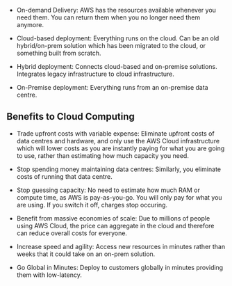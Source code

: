 
- On-demand Delivery: AWS has the resources available whenever you need them. You can return them when you no longer need them anymore. 

- Cloud-based deployment: Everything runs on the cloud. Can be an old hybrid/on-prem solution which has been migrated to the cloud, or something built from scratch.

- Hybrid deployment: Connects cloud-based and on-premise solutions. Integrates legacy infrastructure to cloud infrastructure. 

- On-Premise deployment: Everything runs from an on-premise data centre.


## Benefits to Cloud Computing 

- Trade upfront costs with variable expense: Eliminate upfront costs of data centres and hardware, and only use the AWS Cloud infrastructure which will lower costs as you are instantly paying for what you are going to use, rather than estimating how much capacity you need.

- Stop spending money maintaining data centres: Similarly, you eliminate costs of running that data centre.

- Stop guessing capacity: No need to estimate how much RAM or compute time, as AWS is pay-as-you-go. You will only pay for what you are using. If you switch it off, charges stop occuring. 

- Benefit from massive economies of scale: Due to millions of people using AWS Cloud, the price can aggregate in the cloud and therefore can reduce overall costs for everyone. 

- Increase speed and agility: Access new resources in minutes rather than weeks that it could take on an on-prem solution. 

- Go Global in Minutes: Deploy to customers globally in minutes providing them with low-latency. 


